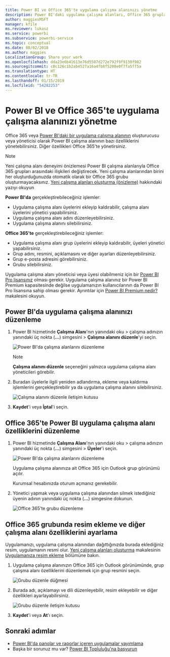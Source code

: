 ```yaml
---
title: Power BI ve Office 365'te uygulama çalışma alanınızı yönetme
description: Power BI'daki uygulama çalışma alanları, Office 365 grupları temel alınarak oluşturulmuş bir işbirliği deneyimi sunar. Uygulama çalışma alanlarınızı hem Power BI'da hem de Office 365'te yönetebilirsiniz.
author: maggiesMSFT
manager: kfile
ms.reviewer: lukasz
ms.service: powerbi
ms.subservice: powerbi-service
ms.topic: conceptual
ms.date: 08/02/2018
ms.author: maggies
LocalizationGroup: Share your work
ms.openlocfilehash: dda23e6b41613e76d5507d272e792f9f9130f982
ms.sourcegitcommit: c8c126c1b2ab4527a16a4fb8f5208e0f7fa5ff5a
ms.translationtype: HT
ms.contentlocale: tr-TR
ms.lasthandoff: 01/15/2019
ms.locfileid: "54282253"
---
```

# <a name="manage-your-app-workspace-in-power-bi-and-office-365"></a>Power BI ve Office 365'te uygulama çalışma alanınızı yönetme
Office 365 veya [Power BI'daki bir uygulama çalışma alanının](service-create-distribute-apps.md) oluşturucusu veya yöneticisi olarak Power BI çalışma alanının bazı özelliklerini yönetebilirsiniz. Diğer özellikleri Office 365'te yönetirsiniz. 

> [!NOTE]
> Yeni çalışma alanı deneyimi önizlemesi Power BI çalışma alanlarıyla Office 365 grupları arasındaki ilişkileri değiştirecek. Yeni çalışma alanlarından birini her oluşturduğunuzda otomatik olarak bir Office 365 grubu oluşturmayacaksınız. [Yeni çalışma alanları oluşturma (önizleme)](service-create-the-new-workspaces.md) hakkındaki yazıyı okuyun

**Power BI'da** gerçekleştirebileceğiniz işlemler:

* Uygulama çalışma alanı üyelerini ekleyip kaldırabilir, çalışma alanı üyelerini yönetici yapabilirsiniz.
* Uygulama çalışma alanı adını düzenleyebilirsiniz.
* Uygulama çalışma alanını silebilirsiniz.

**Office 365'te** gerçekleştirebileceğiniz işlemler:

* Uygulama çalışma alanı grup üyelerini ekleyip kaldırabilir, üyeleri yönetici yapabilirsiniz.
* Grup adını, resmini, açıklamasını ve diğer ayarları düzenleyebilirsiniz.
* Grup e-posta adresini görebilirsiniz.
* Grubu silebilirsiniz.

Uygulama çalışma alanı yöneticisi veya üyesi olabilmeniz için bir [Power BI Pro lisansınız](service-features-license-type.md) olması gerekir. Uygulama çalışma alanınız bir Power BI Premium kapasitesinde değilse uygulamanızın kullanıcılarının da Power BI Pro lisansına sahip olması gerekir. Ayrıntılar için [Power BI Premium nedir?](service-premium.md) makalesini okuyun.

## <a name="edit-your-app-workspace-in-power-bi"></a>Power BI'da uygulama çalışma alanınızı düzenleme
1. Power BI hizmetinde **Çalışma Alanı**'nın yanındaki oku > çalışma adınızın yanındaki üç nokta (**…**) simgesini > **Çalışma alanını düzenle**'yi seçin. 
   
   ![Power BI'da çalışma alanlarını düzenleme](media/service-manage-app-workspace-in-power-bi-and-office-365/power-bi-app-ellipsis.png)
   
   > [!NOTE]
   > **Çalışma alanını düzenle** seçeneğini yalnızca uygulama çalışma alanı yöneticileri görebilir.
   > 
   > 
2. Buradan üyelerle ilgili yeniden adlandırma, ekleme veya kaldırma işlemlerini gerçekleştirebilir ya da uygulama çalışma alanını silebilirsiniz. 
   
   ![Çalışma alanını düzenle iletişim kutusu](media/service-manage-app-workspace-in-power-bi-and-office-365/power-bi-app-edit-workspace.png)
3. **Kaydet**'i veya **İptal**'i seçin.

## <a name="edit-power-bi-app-workspace-properties-in-office-365"></a>Office 365'te Power BI uygulama çalışma alanı özelliklerini düzenleme
1. Power BI hizmetinde **Çalışma Alanı**'nın yanındaki oku > çalışma adınızın yanındaki üç nokta (**…**) simgesini > **Üyeler**'i seçin. 
   
   ![Power BI'da çalışma alanlarını düzenleme](media/service-manage-app-workspace-in-power-bi-and-office-365/power-bi-app-ellipsis.png)
   
   Uygulama çalışma alanınıza ait Office 365 için Outlook grup görünümü açılır.
   
   Kurumsal hesabınızda oturum açmanız gerekebilir.
2. Yönetici yapmak veya uygulama çalışma alanından silmek istediğiniz üyenin adının yanındaki üç nokta (**…**) simgesine dokunun. 
   
   ![Office 365'te grubu düzenleme](media/service-manage-app-workspace-in-power-bi-and-office-365/pbi_managegroupo365.png)

## <a name="add-an-image-and-set-other-workspace-properties-in-the-office-365-group"></a>Office 365 grubunda resim ekleme ve diğer çalışma alanı özelliklerini ayarlama
Uygulamanızı, uygulama çalışma alanından dağıttığınızda burada eklediğiniz resim, uygulamanın resmi olur. [Yeni çalışma alanları oluşturma](service-create-workspaces.md) makalesinin [Uygulamanıza resim ekleme](service-create-workspaces.md#add-an-image-to-your-office-365-app-workspace-optional) bölümüne bakın.

1. Uygulama çalışma alanınızın Office 365 için Outlook görünümünde, grup çalışma alanı özelliklerini düzenlemek için grup resmini seçin.
   
   ![Grubu düzenle düğmesi](media/service-manage-app-workspace-in-power-bi-and-office-365/pbi_editgroupo365.png)
2. Burada adı, açıklamayı ve dili düzenleyebilir, resim ekleyebilir ve diğer özellikleri ayarlayabilirsiniz.
   
   ![Grubu düzenle iletişim kutusu](media/service-manage-app-workspace-in-power-bi-and-office-365/pbi_editgrpo365dialog.png)
3. **Kaydet**'i veya **At**'ı seçin.

## <a name="next-steps"></a>Sonraki adımlar
* [Power BI'da panolar ve raporlar içeren uygulamalar yayımlama](service-create-distribute-apps.md)
* Başka bir sorunuz mu var? [Power BI Topluluğu'na başvurun](http://community.powerbi.com/)

